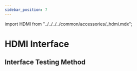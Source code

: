 ```yaml
---
sidebar_position: 7
---
```


import HDMI from "../../../../common/accessories/\_hdmi.mdx";

# HDMI Interface

## Interface Testing Method

<HDMI />
